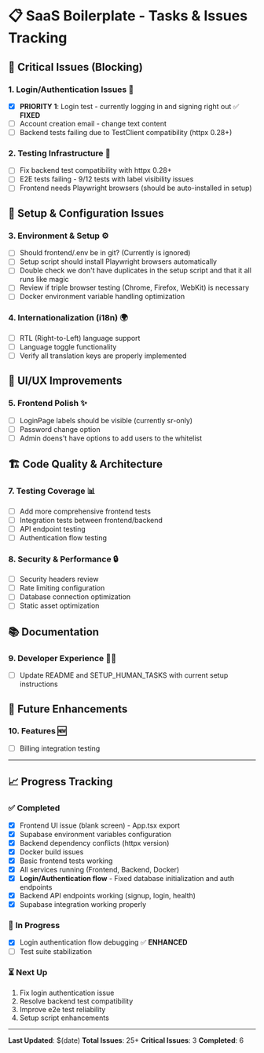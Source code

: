 # 📋 SaaS Boilerplate - Tasks & Issues Tracking

## 🚨 **Critical Issues (Blocking)**

### 1. **Login/Authentication Issues** 🔐
- [x] **PRIORITY 1**: Login test - currently logging in and signing right out ✅ **FIXED**
- [ ] Account creation email - change text content
- [ ] Backend tests failing due to TestClient compatibility (httpx 0.28+)

### 2. **Testing Infrastructure** 🧪
- [ ] Fix backend test compatibility with httpx 0.28+
- [ ] E2E tests failing - 9/12 tests with label visibility issues
- [ ] Frontend needs Playwright browsers (should be auto-installed in setup)

## 🔧 **Setup & Configuration Issues**

### 3. **Environment & Setup** ⚙️
- [ ] Should frontend/.env be in git? (Currently is ignored)
- [ ] Setup script should install Playwright browsers automatically
- [ ] Double check we don't have duplicates in the setup script and that it all runs like magic
- [ ] Review if triple browser testing (Chrome, Firefox, WebKit) is necessary
- [ ] Docker environment variable handling optimization

### 4. **Internationalization (i18n)** 🌍
- [ ] RTL (Right-to-Left) language support
- [ ] Language toggle functionality
- [ ] Verify all translation keys are properly implemented

## 🎨 **UI/UX Improvements**

### 5. **Frontend Polish** ✨
- [ ] LoginPage labels should be visible (currently sr-only)
- [ ] Password change option
- [ ] Admin doens't have options to add users to the whitelist

## 🏗️ **Code Quality & Architecture**

### 7. **Testing Coverage** 📊
- [ ] Add more comprehensive frontend tests
- [ ] Integration tests between frontend/backend
- [ ] API endpoint testing
- [ ] Authentication flow testing

### 8. **Security & Performance** 🔒
- [ ] Security headers review
- [ ] Rate limiting configuration
- [ ] Database connection optimization
- [ ] Static asset optimization

## 📚 **Documentation**

### 9. **Developer Experience** 👨‍💻
- [ ] Update README and SETUP_HUMAN_TASKS with current setup instructions

## 🚀 **Future Enhancements**

### 10. **Features** 🆕
- [ ] Billing integration testing

---

## 📈 **Progress Tracking**

### ✅ **Completed**
- [x] Frontend UI issue (blank screen) - App.tsx export
- [x] Supabase environment variables configuration
- [x] Backend dependency conflicts (httpx version)
- [x] Docker build issues
- [x] Basic frontend tests working
- [x] All services running (Frontend, Backend, Docker)
- [x] **Login/Authentication flow** - Fixed database initialization and auth endpoints
- [x] Backend API endpoints working (signup, login, health)
- [x] Supabase integration working properly

### 🔄 **In Progress**
- [x] Login authentication flow debugging ✅ **ENHANCED**
- [ ] Test suite stabilization

### ⏳ **Next Up**
1. Fix login authentication issue
2. Resolve backend test compatibility
3. Improve e2e test reliability
4. Setup script enhancements

---

**Last Updated**: $(date)
**Total Issues**: 25+
**Critical Issues**: 3
**Completed**: 6 